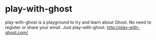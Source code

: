 # play-with-ghost
play-with-ghost is a playground to try and learn about Ghost. No need to register or share your email. Just play-with-ghost. http://play-with-ghost.com/
